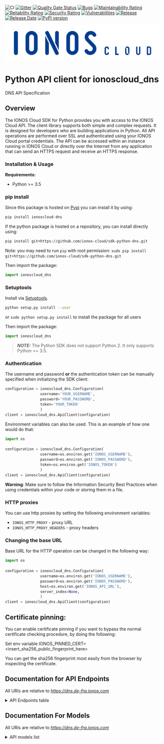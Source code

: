 ![CI](https://github.com/ionos-cloud/sdk-resources/workflows/[%20CI%20]%20DNS%20/%20Python/badge.svg)
[![Gitter](https://img.shields.io/gitter/room/ionos-cloud/sdk-general)](https://gitter.im/ionos-cloud/sdk-general)
[![Quality Gate Status](https://sonarcloud.io/api/project_badges/measure?project=sdk-python-dns&metric=alert_status)](https://sonarcloud.io/summary?id=sdk-python-dns)
[![Bugs](https://sonarcloud.io/api/project_badges/measure?project=sdk-python-dns&metric=bugs)](https://sonarcloud.io/summary/new_code?id=sdk-python-dns)
[![Maintainability Rating](https://sonarcloud.io/api/project_badges/measure?project=sdk-python-dns&metric=sqale_rating)](https://sonarcloud.io/summary/new_code?id=sdk-python-dns)
[![Reliability Rating](https://sonarcloud.io/api/project_badges/measure?project=sdk-python-dns&metric=reliability_rating)](https://sonarcloud.io/summary/new_code?id=sdk-python-dns)
[![Security Rating](https://sonarcloud.io/api/project_badges/measure?project=sdk-python-dns&metric=security_rating)](https://sonarcloud.io/summary/new_code?id=sdk-python-dns)
[![Vulnerabilities](https://sonarcloud.io/api/project_badges/measure?project=sdk-python-dns&metric=vulnerabilities)](https://sonarcloud.io/summary/new_code?id=sdk-python-dns)
[![Release](https://img.shields.io/github/v/release/ionos-cloud/sdk-python-dns.svg)](https://github.com/ionos-cloud/sdk-python-dns/releases/latest)
[![Release Date](https://img.shields.io/github/release-date/ionos-cloud/sdk-python-dns.svg)](https://github.com/ionos-cloud/sdk-python-dns/releases/latest)
[![PyPI version](https://img.shields.io/pypi/v/ionoscloud-dns)](https://pypi.org/project/ionoscloud-dns/)

![Alt text](.github/IONOS.CLOUD.BLU.svg?raw=true "Title")


# Python API client for ionoscloud_dns

DNS API Specification


## Overview
The IONOS Cloud SDK for Python provides you with access to the IONOS Cloud API. The client library supports both simple and complex requests. It is designed for developers who are building applications in Python. All API operations are performed over SSL and authenticated using your IONOS Cloud portal credentials. The API can be accessed within an instance running in IONOS Cloud or directly over the Internet from any application that can send an HTTPS request and receive an HTTPS response.


### Installation & Usage

**Requirements:**
- Python >= 3.5

### pip install

Since this package is hosted on [Pypi](https://pypi.org/) you can install it by using:

```bash
pip install ionoscloud-dns
```

If the python package is hosted on a repository, you can install directly using:

```bash
pip install git+https://github.com/ionos-cloud/sdk-python-dns.git
```

Note: you may need to run `pip` with root permission: `sudo pip install git+https://github.com/ionos-cloud/sdk-python-dns.git`

Then import the package:

```python
import ionoscloud_dns
```

### Setuptools

Install via [Setuptools](http://pypi.python.org/pypi/setuptools).

```bash
python setup.py install --user
```

or `sudo python setup.py install` to install the package for all users

Then import the package:

```python
import ionoscloud_dns
```

> **_NOTE:_**  The Python SDK does not support Python 2. It only supports Python >= 3.5.

### Authentication

The username and password **or** the authentication token can be manually specified when initializing the SDK client:

```python
configuration = ionoscloud_dns.Configuration(
                username='YOUR_USERNAME',
                password='YOUR_PASSWORD',
                token='YOUR_TOKEN'
                )
client = ionoscloud_dns.ApiClient(configuration)
```

Environment variables can also be used. This is an example of how one would do that:

```python
import os

configuration = ionoscloud_dns.Configuration(
                username=os.environ.get('IONOS_USERNAME'),
                password=os.environ.get('IONOS_PASSWORD'),
                token=os.environ.get('IONOS_TOKEN')
                )
client = ionoscloud_dns.ApiClient(configuration)
```

**Warning**: Make sure to follow the Information Security Best Practices when using credentials within your code or storing them in a file.


### HTTP proxies

You can use http proxies by setting the following environment variables:
- `IONOS_HTTP_PROXY` - proxy URL
- `IONOS_HTTP_PROXY_HEADERS` - proxy headers

### Changing the base URL

Base URL for the HTTP operation can be changed in the following way:

```python
import os

configuration = ionoscloud_dns.Configuration(
                username=os.environ.get('IONOS_USERNAME'),
                password=os.environ.get('IONOS_PASSWORD'),
                host=os.environ.get('IONOS_API_URL'),
                server_index=None,
                )
client = ionoscloud_dns.ApiClient(configuration)
```

## Certificate pinning:

You can enable certificate pinning if you want to bypass the normal certificate checking procedure,
by doing the following:

Set env variable IONOS_PINNED_CERT=<insert_sha256_public_fingerprint_here>

You can get the sha256 fingerprint most easily from the browser by inspecting the certificate.


## Documentation for API Endpoints

All URIs are relative to *https://dns.de-fra.ionos.com*
<details >
    <summary title="Click to toggle">API Endpoints table</summary>


| Class | Method | HTTP request | Description |
| ------------- | ------------- | ------------- | ------------- |
| RecordsApi | [**records_get**](docs/api/RecordsApi.md#records_get) | **GET** /records | Retrieve all records |
| RecordsApi | [**zones_records_delete**](docs/api/RecordsApi.md#zones_records_delete) | **DELETE** /zones/{zoneId}/records/{recordId} | Delete a record |
| RecordsApi | [**zones_records_find_by_id**](docs/api/RecordsApi.md#zones_records_find_by_id) | **GET** /zones/{zoneId}/records/{recordId} | Retrieve a record |
| RecordsApi | [**zones_records_get**](docs/api/RecordsApi.md#zones_records_get) | **GET** /zones/{zoneId}/records | Retrieve records |
| RecordsApi | [**zones_records_post**](docs/api/RecordsApi.md#zones_records_post) | **POST** /zones/{zoneId}/records | Create a record |
| RecordsApi | [**zones_records_put**](docs/api/RecordsApi.md#zones_records_put) | **PUT** /zones/{zoneId}/records/{recordId} | Ensure a record |
| ZonesApi | [**zones_delete**](docs/api/ZonesApi.md#zones_delete) | **DELETE** /zones/{zoneId} | Delete a zone |
| ZonesApi | [**zones_find_by_id**](docs/api/ZonesApi.md#zones_find_by_id) | **GET** /zones/{zoneId} | Retrieve a zone |
| ZonesApi | [**zones_get**](docs/api/ZonesApi.md#zones_get) | **GET** /zones | Retrieve zones |
| ZonesApi | [**zones_post**](docs/api/ZonesApi.md#zones_post) | **POST** /zones | Create a zone |
| ZonesApi | [**zones_put**](docs/api/ZonesApi.md#zones_put) | **PUT** /zones/{zoneId} | Ensure a zone |

</details>

## Documentation For Models

All URIs are relative to *https://dns.de-fra.ionos.com*
<details >
<summary title="Click to toggle">API models list</summary>

 - [Error](docs/models/Error)
 - [ErrorMessages](docs/models/ErrorMessages)
 - [Links](docs/models/Links)
 - [Metadata](docs/models/Metadata)
 - [MetadataWithStateFqdnZoneId](docs/models/MetadataWithStateFqdnZoneId)
 - [MetadataWithStateFqdnZoneIdAllOf](docs/models/MetadataWithStateFqdnZoneIdAllOf)
 - [MetadataWithStateNameservers](docs/models/MetadataWithStateNameservers)
 - [MetadataWithStateNameserversAllOf](docs/models/MetadataWithStateNameserversAllOf)
 - [ProvisioningState](docs/models/ProvisioningState)
 - [Record](docs/models/Record)
 - [RecordCreate](docs/models/RecordCreate)
 - [RecordEnsure](docs/models/RecordEnsure)
 - [RecordRead](docs/models/RecordRead)
 - [RecordReadList](docs/models/RecordReadList)
 - [Zone](docs/models/Zone)
 - [ZoneCreate](docs/models/ZoneCreate)
 - [ZoneEnsure](docs/models/ZoneEnsure)
 - [ZoneRead](docs/models/ZoneRead)
 - [ZoneReadList](docs/models/ZoneReadList)


[[Back to API list]](#documentation-for-api-endpoints) [[Back to Model list]](#documentation-for-models)

</details>